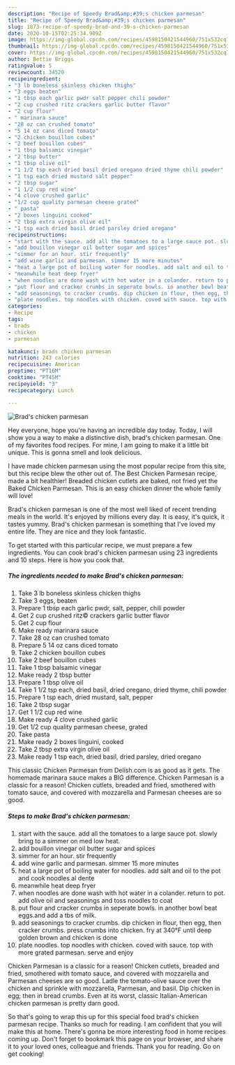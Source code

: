 ```yaml
---
description: "Recipe of Speedy Brad&amp;#39;s chicken parmesan"
title: "Recipe of Speedy Brad&amp;#39;s chicken parmesan"
slug: 1873-recipe-of-speedy-brad-and-39-s-chicken-parmesan
date: 2020-10-15T02:25:34.909Z
image: https://img-global.cpcdn.com/recipes/4598150421544960/751x532cq70/brads-chicken-parmesan-recipe-main-photo.jpg
thumbnail: https://img-global.cpcdn.com/recipes/4598150421544960/751x532cq70/brads-chicken-parmesan-recipe-main-photo.jpg
cover: https://img-global.cpcdn.com/recipes/4598150421544960/751x532cq70/brads-chicken-parmesan-recipe-main-photo.jpg
author: Bettie Briggs
ratingvalue: 5
reviewcount: 34520
recipeingredient:
- "3 lb boneless skinless chicken thighs"
- "3 eggs beaten"
- "1 tbsp each garlic pwdr salt pepper chili powder"
- "2 cup crushed ritz crackers garlic butter flavor"
- "2 cup flour"
- " marinara sauce"
- "28 oz can crushed tomato"
- "5 14 oz cans diced tomato"
- "2 chicken bouillon cubes"
- "2 beef bouillon cubes"
- "1 tbsp balsamic vinegar"
- "2 tbsp butter"
- "1 tbsp olive oil"
- "1 1/2 tsp each dried basil dried oregano dried thyme chili powder"
- "1 tsp each dried mustard salt pepper"
- "2 tbsp sugar"
- "1 1/2 cup red wine"
- "4 clove crushed garlic"
- "1/2 cup quality parmesan cheese grated"
- " pasta"
- "2 boxes linguini cooked"
- "2 tbsp extra virgin olive oil"
- "1 tsp each dried basil dried parsley dried oregano"
recipeinstructions:
- "start with the sauce. add all the tomatoes to a large sauce pot. slowly bring to a simmer on med low heat."
- "add bouillon vinegar oil butter sugar and spices"
- "simmer for an hour. stir frequently"
- "add wine garlic and parmesan. simmer 15 more minutes"
- "heat a large pot of boiling water for noodles. add salt and oil to the pot and cook noodles al dente"
- "meanwhile heat deep fryer"
- "when noodles are done wash with hot water in a colander. return to pot. add olive oil and seasonings and toss noodles to coat"
- "put flour and cracker crumbs in seperate bowls. in another bowl beat eggs.and add a tbs of milk."
- "add seasonings to cracker crumbs. dip chicken in flour, then egg, then cracker crumbs. press crumbs into chicken. fry at 340°F until deep golden brown and chicken is done"
- "plate noodles. top noodles with chicken. coved with sauce. top with more grated parmesan. serve and enjoy"
categories:
- Recipe
tags:
- brads
- chicken
- parmesan

katakunci: brads chicken parmesan 
nutrition: 243 calories
recipecuisine: American
preptime: "PT16M"
cooktime: "PT45M"
recipeyield: "3"
recipecategory: Lunch

---
```



![Brad&#39;s chicken parmesan](https://img-global.cpcdn.com/recipes/4598150421544960/751x532cq70/brads-chicken-parmesan-recipe-main-photo.jpg)

Hey everyone, hope you're having an incredible day today. Today, I will show you a way to make a distinctive dish, brad&#39;s chicken parmesan. One of my favorites food recipes. For mine, I am going to make it a little bit unique. This is gonna smell and look delicious.

I have made chicken parmesan using the most popular recipe from this site, but this recipe blew the other out of. The Best Chicken Parmesan recipe, made a bit healthier! Breaded chicken cutlets are baked, not fried yet the Baked Chicken Parmesan. This is an easy chicken dinner the whole family will love!

Brad&#39;s chicken parmesan is one of the most well liked of recent trending meals in the world. It's enjoyed by millions every day. It is easy, it's quick, it tastes yummy. Brad&#39;s chicken parmesan is something that I've loved my entire life. They are nice and they look fantastic.


To get started with this particular recipe, we must prepare a few ingredients. You can cook brad&#39;s chicken parmesan using 23 ingredients and 10 steps. Here is how you cook that.

<!--inarticleads1-->

##### The ingredients needed to make Brad&#39;s chicken parmesan:

1. Take 3 lb boneless skinless chicken thighs
1. Take 3 eggs, beaten
1. Prepare 1 tbsp each garlic pwdr, salt, pepper, chili powder
1. Get 2 cup crushed ritz© crackers garlic butter flavor
1. Get 2 cup flour
1. Make ready  marinara sauce
1. Take 28 oz can crushed tomato
1. Prepare 5 14 oz cans diced tomato
1. Take 2 chicken bouillon cubes
1. Take 2 beef bouillon cubes
1. Take 1 tbsp balsamic vinegar
1. Make ready 2 tbsp butter
1. Prepare 1 tbsp olive oil
1. Take 1 1/2 tsp each, dried basil, dried oregano, dried thyme, chili powder
1. Prepare 1 tsp each, dried mustard, salt, pepper
1. Take 2 tbsp sugar
1. Get 1 1/2 cup red wine
1. Make ready 4 clove crushed garlic
1. Get 1/2 cup quality parmesan cheese, grated
1. Take  pasta
1. Make ready 2 boxes linguini, cooked
1. Take 2 tbsp extra virgin olive oil
1. Make ready 1 tsp each, dried basil, dried parsley, dried oregano


This classic Chicken Parmesan from Delish.com is as good as it gets. The homemade marinara sauce makes a BIG difference. Chicken Parmesan is a classic for a reason! Chicken cutlets, breaded and fried, smothered with tomato sauce, and covered with mozzarella and Parmesan cheeses are so good. 

<!--inarticleads2-->

##### Steps to make Brad&#39;s chicken parmesan:

1. start with the sauce. add all the tomatoes to a large sauce pot. slowly bring to a simmer on med low heat.
1. add bouillon vinegar oil butter sugar and spices
1. simmer for an hour. stir frequently
1. add wine garlic and parmesan. simmer 15 more minutes
1. heat a large pot of boiling water for noodles. add salt and oil to the pot and cook noodles al dente
1. meanwhile heat deep fryer
1. when noodles are done wash with hot water in a colander. return to pot. add olive oil and seasonings and toss noodles to coat
1. put flour and cracker crumbs in seperate bowls. in another bowl beat eggs.and add a tbs of milk.
1. add seasonings to cracker crumbs. dip chicken in flour, then egg, then cracker crumbs. press crumbs into chicken. fry at 340°F until deep golden brown and chicken is done
1. plate noodles. top noodles with chicken. coved with sauce. top with more grated parmesan. serve and enjoy


Chicken Parmesan is a classic for a reason! Chicken cutlets, breaded and fried, smothered with tomato sauce, and covered with mozzarella and Parmesan cheeses are so good. Ladle the tomato-olive sauce over the chicken and sprinkle with mozzarella, Parmesan, and basil. Dip chicken in egg; then in bread crumbs. Even at its worst, classic Italian-American chicken parmesan is pretty darn good. 

So that's going to wrap this up for this special food brad&#39;s chicken parmesan recipe. Thanks so much for reading. I am confident that you will make this at home. There's gonna be more interesting food in home recipes coming up. Don't forget to bookmark this page on your browser, and share it to your loved ones, colleague and friends. Thank you for reading. Go on get cooking!
